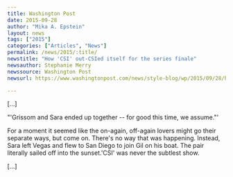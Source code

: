 ```yaml
---
title: Washington Post
date: 2015-09-28
author: "Mika A. Epstein"
layout: news
tags: ["2015"]
categories: ["Articles", "News"]
permalink: /news/2015/:title/
newstitle: "How 'CSI' out-CSIed itself for the series finale"
newsauthor: Stephanie Merry
newssource: Washington Post
newsurl: https://www.washingtonpost.com/news/style-blog/wp/2015/09/28/how-csi-out-csied-itself-for-the-series-finale/

---
```


[...]

"'Grissom and Sara ended up together -- for good this time, we assume."'

For a moment it seemed like the on-again, off-again lovers might go their separate ways, but come on. There's no way that was happening. Instead, Sara left Vegas and flew to San Diego to join Gil on his boat. The pair literally sailed off into the sunset.'CSI' was never the subtlest show.

[...]
